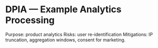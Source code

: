 # DPIA — Example Analytics Processing
Purpose: product analytics
Risks: user re-identification
Mitigations: IP truncation, aggregation windows, consent for marketing.
